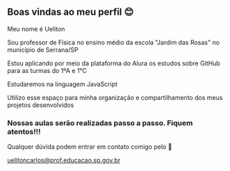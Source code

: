 ## Boas vindas ao meu perfil 😊

Meu nome é Ueliton

Sou professor de Física no ensino médio da escola "Jardim das Rosas" no município de Serrana/SP

Estou aplicando por meio da plataforma do Alura os estudos sobre GitHub para as turmas do 1ºA e 1°C

Estudaremos na linguagem JavaScript

Utilizo esse espaço para minha organização e compartilhamento dos meus projetos desenvolvidos

### Nossas aulas serão realizadas passo a passo. Fiquem atentos!!!

Qualquer dúvida podem entrar em contato comigo pelo 📧

uelitoncarlos@prof.educacao.sp.gov.br

